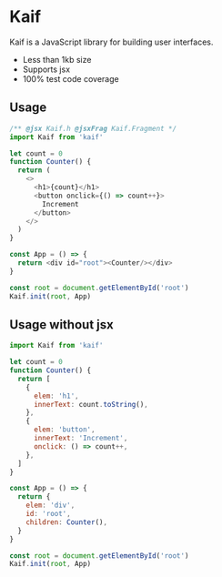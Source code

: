 # Kaif

Kaif is a JavaScript library for building user interfaces.

* Less than 1kb size
* Supports jsx
* 100% test code coverage

## Usage

```js
/** @jsx Kaif.h @jsxFrag Kaif.Fragment */
import Kaif from 'kaif'

let count = 0
function Counter() {
  return (
    <>
      <h1>{count}</h1>
      <button onclick={() => count++}>
        Increment
      </button>
    </>
  )
}

const App = () => {
  return <div id="root"><Counter/></div>
}

const root = document.getElementById('root')
Kaif.init(root, App)
```

## Usage without jsx


```js
import Kaif from 'kaif'

let count = 0
function Counter() {
  return [
    {
      elem: 'h1',
      innerText: count.toString(),
    },
    {
      elem: 'button',
      innerText: 'Increment',
      onclick: () => count++,
    },
  ]
}

const App = () => {
  return {
    elem: 'div',
    id: 'root',
    children: Counter(), 
  }
}

const root = document.getElementById('root')
Kaif.init(root, App)
```
